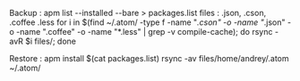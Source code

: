 Backup : apm list --installed --bare > packages.list
files : .json, .cson, .coffee .less
for i in $(find ~/.atom/ -type f -name "*.cson" -o -name "*.json" -o -name ".coffee" -o -name "*.less" | grep -v compile-cache); do rsync -avR $i files/; done


Restore : apm install $(cat packages.list)
          rsync -av files/home/andrey/.atom ~/.atom/
